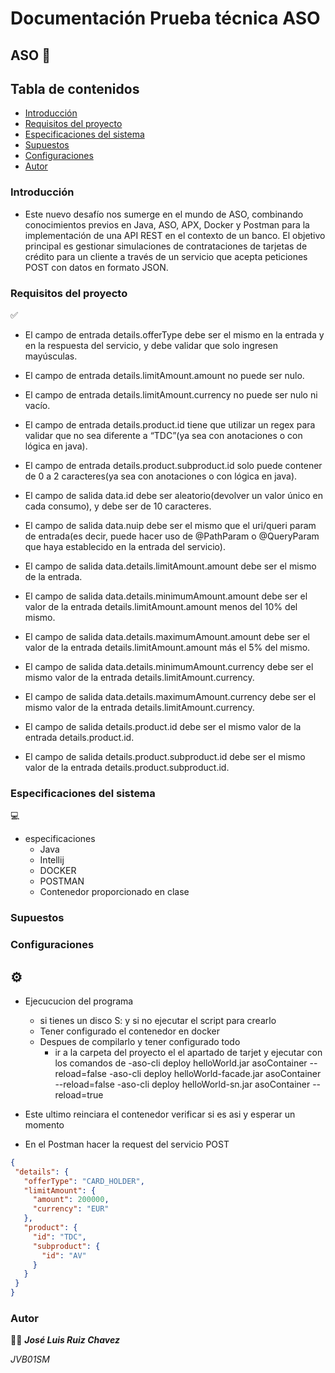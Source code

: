 # Documentación Prueba técnica ASO

## ASO  📑

## Tabla de contenidos
- [Introducción](#introducción)
- [Requisitos del proyecto ](#requisitos-del-proyecto)
- [Especificaciones del sistema ](#especificaciones-del-sistema)
- [Supuestos ](#supuestos)
- [Configuraciones ](#configuraciones)
- [Autor ](#autor)

### Introducción
- Este nuevo desafío nos sumerge en el mundo de ASO, combinando conocimientos previos en Java, ASO, APX, Docker y Postman para la implementación de una API REST en el contexto de un banco. El objetivo principal es gestionar simulaciones de contrataciones de tarjetas de crédito para un cliente a través de un servicio que acepta peticiones POST con datos en formato JSON.

        

### Requisitos del proyecto  
✅

- El campo de entrada details.offerType debe ser el mismo en la entrada y en la respuesta del servicio, y debe validar que solo ingresen mayúsculas.

- El campo de entrada details.limitAmount.amount no puede ser nulo.

- El campo de entrada details.limitAmount.currency no puede ser nulo ni vacío.

- El campo de entrada details.product.id tiene que utilizar un regex para validar que no sea diferente a “TDC”(ya sea con anotaciones o con lógica en java).

- El campo de entrada details.product.subproduct.id solo puede contener de 0 a 2 caracteres(ya sea con anotaciones o con lógica en java).

- El campo de salida data.id debe ser aleatorio(devolver un valor único en cada consumo), y debe ser de 10 caracteres.

- El campo de salida data.nuip debe ser el mismo que el uri/queri param de entrada(es decir, puede hacer uso de @PathParam o @QueryParam que haya establecido en la entrada del servicio).

- El campo de salida data.details.limitAmount.amount debe ser el mismo de la entrada.

- El campo de salida data.details.minimumAmount.amount debe ser el valor de la entrada details.limitAmount.amount menos del 10% del mismo.

- El campo de salida data.details.maximumAmount.amount debe ser el valor de la entrada details.limitAmount.amount más el 5% del mismo.

- El campo de salida data.details.minimumAmount.currency debe ser el mismo valor de la entrada details.limitAmount.currency.

- El campo de salida data.details.maximumAmount.currency debe ser el mismo valor de la entrada details.limitAmount.currency.

- El campo de salida details.product.id debe ser el mismo valor de la entrada details.product.id.

- El campo de salida details.product.subproduct.id debe ser el mismo valor de la entrada details.product.subproduct.id.




### Especificaciones del sistema  
💻

- especificaciones
    - Java
    - Intellij
    - DOCKER
    - POSTMAN
    - Contenedor proporcionado en clase

### Supuestos 



### Configuraciones 
##  **⚙️**

- Ejecucucion del programa
    - si tienes un disco S: y si no ejecutar el script para crearlo
    - Tener configurado el contenedor en docker
    - Despues de compilarlo y tener configurado todo
      - ir a la carpeta del proyecto el el apartado de tarjet y ejecutar con los comandos de
        -aso-cli deploy helloWorld.jar asoContainer --reload=false
        -aso-cli deploy helloWorld-facade.jar asoContainer --reload=false
        -aso-cli deploy helloWorld-sn.jar asoContainer --reload=true
        
- Este ultimo reinciara el contenedor verificar si es asi y esperar un momento
- En el Postman hacer la request del servicio POST 

 ```json
{
  "details": {
    "offerType": "CARD_HOLDER",
    "limitAmount": {
      "amount": 200000,
      "currency": "EUR"
    },
    "product": {
      "id": "TDC",
      "subproduct": {
        "id": "AV"
      }
    }
  }
}
```


      
        

 
     
       
      
        
     
          
  



    
  

### Autor 
👨‍💻
***José Luis Ruiz Chavez***   

*JVB01SM*
